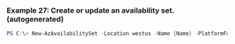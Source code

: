 
### Example 27: Create or update an availability set. (autogenerated)
```powershell
PS C:\> New-AzAvailabilitySet -Location westus -Name {Name} -PlatformFaultDomainCount {PlatformFaultDomainCount} -PlatformUpdateDomainCount {PlatformUpdateDomainCount} -ResourceGroupName MyResourceGroup -Sku {Sku}


